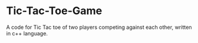 # Tic-Tac-Toe-Game
A code for Tic Tac toe of two players competing against each other, written in c++ language.
